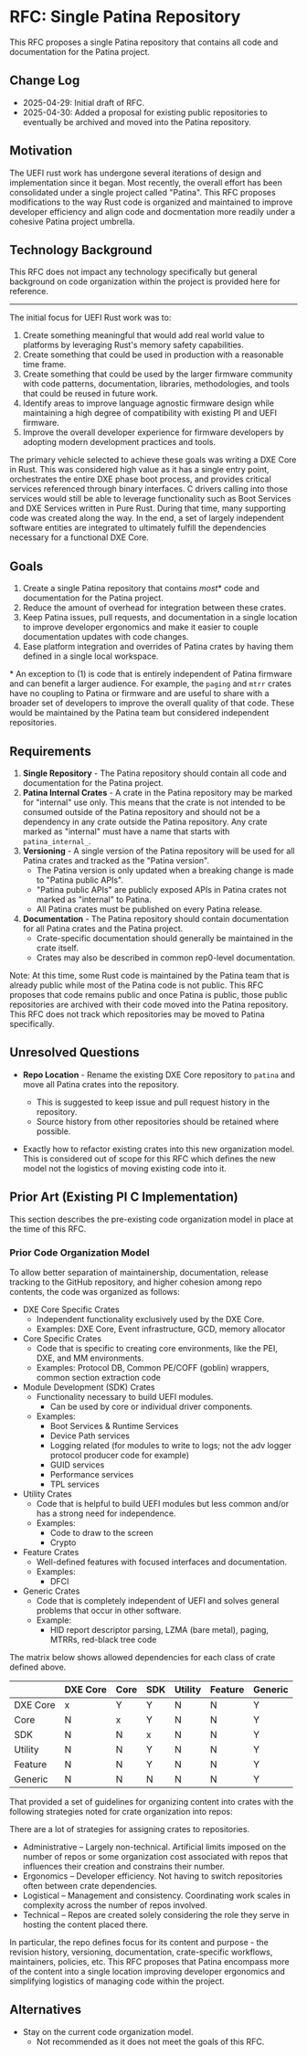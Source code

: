 # RFC: Single Patina Repository

This RFC proposes a single Patina repository that contains all code and documentation for the Patina project.

## Change Log

- 2025-04-29: Initial draft of RFC.
- 2025-04-30: Added a proposal for existing public repositories to eventually be archived and moved into the Patina
  repository.

## Motivation

The UEFI rust work has undergone several iterations of design and implementation since it began. Most recently, the
overall effort has been consolidated under a single project called "Patina". This RFC proposes modifications to the
way Rust code is organized and maintained to improve developer efficiency and align code and docmentation more readily
under a cohesive Patina project umbrella.

## Technology Background

This RFC does not impact any technology specifically but general background on code organization within the project
is provided here for reference.

----

The initial focus for UEFI Rust work was to:

1. Create something meaningful that would add real world value to platforms by leveraging Rust's memory safety
   capabilities.
2. Create something that could be used in production with a reasonable time frame.
3. Create something that could be used by the larger firmware community with code patterns, documentation, libraries,
   methodologies, and tools that could be reused in future work.
4. Identify areas to improve language agnostic firmware design while maintaining a high degree of compatibility with
   existing PI and UEFI firmware.
5. Improve the overall developer experience for firmware developers by adopting modern development practices and tools.

The primary vehicle selected to achieve these goals was writing a DXE Core in Rust. This was considered high value as
it has a single entry point, orchestrates the entire DXE phase boot process, and provides critical services referenced
through binary interfaces. C drivers calling into those services would still be able to leverage functionality such as
Boot Services and DXE Services written in Pure Rust. During that time, many supporting code was created along
the way. In the end, a set of largely independent software entities are integrated to ultimately fulfill the
dependencies necessary for a functional DXE Core.

## Goals

1. Create a single Patina repository that contains *most*\* code and documentation for the Patina project.
2. Reduce the amount of overhead for integration between these crates.
3. Keep Patina issues, pull requests, and documentation in a single location to improve developer ergonomics and
   make it easier to couple documentation updates with code changes.
4. Ease platform integration and overrides of Patina crates by having them defined in a single local workspace.

\* An exception to (1) is code that is entirely independent of Patina firmware and can benefit a larger audience. For
example, the `paging` and `mtrr` crates have no coupling to Patina or firmware and are useful to share with a
broader set of developers to improve the overall quality of that code. These would be maintained by the Patina team but
considered independent repositories.

## Requirements

1. **Single Repository** - The Patina repository should contain all code and documentation for the Patina project.
2. **Patina Internal Crates** - A crate in the Patina repository may be marked for "internal" use only. This means
   that the crate is not intended to be consumed outside of the Patina repository and should not be a dependency in any
   crate outside the Patina repository. Any crate marked as "internal" must have a name that starts with
   `patina_internal_`.
3. **Versioning** - A single version of the Patina repository will be used for all Patina crates and tracked as the
   "Patina version".
   - The Patina version is only updated when a breaking change is made to "Patina public APIs".
   - "Patina public APIs" are publicly exposed APIs in Patina crates not marked as "internal" to Patina.
   - All Patina crates must be published on every Patina release.
4. **Documentation** - The Patina repository should contain documentation for all Patina crates and the Patina project.
   - Crate-specific documentation should generally be maintained in the crate itself.
   - Crates may also be described in common rep0-level documentation.

Note: At this time, some Rust code is maintained by the Patina team that is already public while most of the Patina
code is not public. This RFC proposes that code remains public and once Patina is public, those public repositories are
archived with their code moved into the Patina repository. This RFC does not track which repositories may be moved
to Patina specifically.

## Unresolved Questions

- **Repo Location** - Rename the existing DXE Core repository to `patina` and move all Patina crates into the
  repository.
  - This is suggested to keep issue and pull request history in the repository.
  - Source history from other repositories should be retained where possible.

- Exactly how to refactor existing crates into this new organization model. This is considered out of scope for this
  RFC which defines the new model not the logistics of moving existing code into it.

## Prior Art (Existing PI C Implementation)

This section describes the pre-existing code organization model in place at the time of this RFC.

### Prior Code Organization Model

To allow better separation of maintainership, documentation, release tracking to the GitHub repository, and higher
cohesion among repo contents, the code was organized as follows:

- DXE Core Specific Crates
  - Independent functionality exclusively used by the DXE Core.
  - Examples: DXE Core, Event infrastructure, GCD, memory allocator
- Core Specific Crates
  - Code that is specific to creating core environments, like the PEI, DXE, and MM  environments.
  - Examples: Protocol DB, Common PE/COFF (goblin) wrappers, common section extraction code
- Module Development (SDK) Crates
  - Functionality necessary to build UEFI modules.
    - Can be used by core or individual driver components.
  - Examples:
    - Boot Services & Runtime Services
    - Device Path services
    - Logging related (for modules to write to logs; not the adv logger protocol producer code for example)
    - GUID services
    - Performance services
    - TPL services
- Utility Crates
  - Code that is helpful to build UEFI modules but less common and/or has a strong need for independence.
  - Examples:
    - Code to draw to the screen
    - Crypto
- Feature Crates
  - Well-defined features with focused interfaces and documentation.
  - Examples:
    - DFCI
- Generic Crates
  - Code that is completely independent of UEFI and solves general problems that occur in other software.
  - Example:
    - HID report descriptor parsing, LZMA (bare metal), paging, MTRRs, red-black tree code

The matrix below shows allowed dependencies for each class of crate defined above.

|           | DXE Core | Core      | SDK       | Utility   | Feature   | Generic   |
|-----------|----------|-----------|-----------|-----------|-----------|-----------|
| DXE Core  | x        | Y         | Y         | N         | N         | Y         |
| Core      | N        | x         | Y         | N         | N         | Y         |
| SDK       | N        | N         | x         | N         | N         | Y         |
| Utility   | N        | N         | Y         | N         | N         | Y         |
| Feature   | N        | N         | Y         | N         | N         | Y         |
| Generic   | N        | N         | N         | N         | N         | Y         |

That provided a set of guidelines for organizing content into crates with the following strategies noted for crate
organization into repos:

There are a lot of strategies for assigning crates to repositories.

- Administrative – Largely non-technical. Artificial limits imposed on the number of repos or some organization cost
  associated with repos that influences their creation and constrains their number.
- Ergonomics – Developer efficiency. Not having to switch repositories often between crate dependencies.
- Logistical – Management and consistency. Coordinating work scales in complexity across the number of repos involved.
- Technical – Repos are created solely considering the role they serve in hosting the content placed there.

In particular, the repo defines focus for its content and purpose - the revision history, versioning, documentation,
crate-specific workflows, maintainers, policies, etc. This RFC proposes that Patina encompass more of the content into
a single location improving developer ergonomics and simplifying logistics of managing code within the project.

## Alternatives

- Stay on the current code organization model.
  - Not recommended as it does not meet the goals of this RFC.
